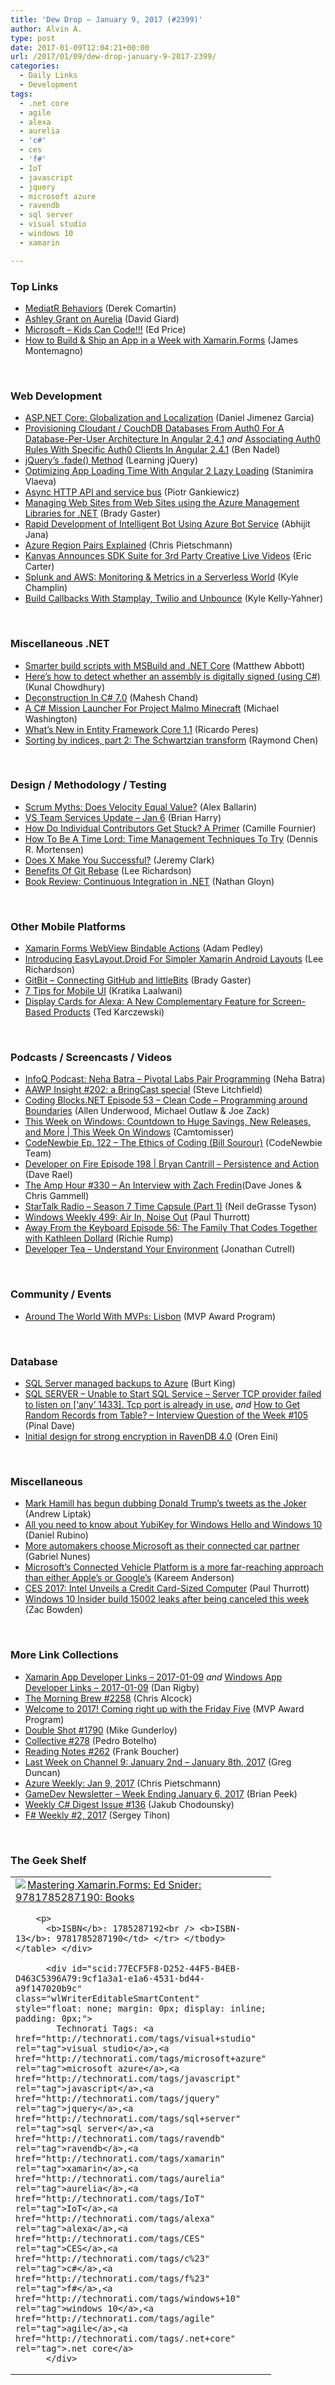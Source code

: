 ```yaml
---
title: 'Dew Drop – January 9, 2017 (#2399)'
author: Alvin A.
type: post
date: 2017-01-09T12:04:21+00:00
url: /2017/01/09/dew-drop-january-9-2017-2399/
categories:
  - Daily Links
  - Development
tags:
  - .net core
  - agile
  - alexa
  - aurelia
  - 'c#'
  - ces
  - 'f#'
  - IoT
  - javascript
  - jquery
  - microsoft azure
  - ravendb
  - sql server
  - visual studio
  - windows 10
  - xamarin

---
```

### <a name="top"></a>Top Links

  * <a href="http://codeopinion.com/mediatr-behaviors/" target="_blank">MediatR Behaviors</a> (Derek Comartin)
  * <a href="http://DavidGiard.com/2017/01/09/AshleyGrantOnAurelia.aspx" target="_blank">Ashley Grant on Aurelia</a> (David Giard)
  * <a href="https://blogs.msdn.microsoft.com/user_ed/2017/01/07/microsoft-kids-can-code/" target="_blank">Microsoft – Kids Can Code!!!</a> (Ed Price)
  * <a href="http://motzcod.es/post/155490770717" target="_blank">How to Build & Ship an App in a Week with Xamarin.Forms</a> (James Montemagno)

&nbsp;

### <a name="web"></a>Web Development

  * <a href="http://www.dotnetcurry.com/aspnet/1314/aspnet-core-globalization-localization" target="_blank">ASP.NET Core: Globalization and Localization</a> (Daniel Jimenez Garcia)
  * <a href="https://www.bennadel.com/blog/3208-provisioning-cloudant-couchdb-databases-from-auth0-for-a-database-per-user-architecture-in-angular-2-4-1.htm" target="_blank">Provisioning Cloudant / CouchDB Databases From Auth0 For A Database-Per-User Architecture In Angular 2.4.1</a> _and_ <a href="https://www.bennadel.com/blog/3209-associating-auth0-rules-with-specific-auth0-clients-in-angular-2-4-1.htm" target="_blank">Associating Auth0 Rules With Specific Auth0 Clients In Angular 2.4.1</a> (Ben Nadel)
  * <a href="http://feedproxy.google.com/~r/LearningJquery/~3/gbFi3IDpdK0/jquerys-fade-method" target="_blank">jQuery’s .fade() Method</a> (Learning jQuery)
  * <a href="https://dzone.com/articles/optimizing-app-loading-time-with-angular-2-lazy-lo?utm_medium=feed&utm_source=feedpress.me&utm_campaign=Feed%3A+dzone%2Fperformance" target="_blank">Optimizing App Loading Time With Angular 2 Lazy Loading</a> (Stanimira Vlaeva)
  * <a href="http://piotrgankiewicz.com/2017/01/09/async-http-api-and-service-bus/" target="_blank">Async HTTP API and service bus</a> (Piotr Gankiewicz)
  * <a href="http://bradygaster.com/managing-web-sites-from-web-sites-using-the-windows-azure-management-libraries-for-net" target="_blank">Managing Web Sites from Web Sites using the Azure Management Libraries for .NET</a> (Brady Gaster)
  * <a href="http://dailydotnettips.com/2017/01/07/rapid-development-of-intelligent-bot-using-azure-bot-service/" target="_blank">Rapid Development of Intelligent Bot Using Azure Bot Service</a> (Abhijit Jana)
  * <a href="https://buildazure.com/2017/01/06/azure-region-pairs-explained/" target="_blank">Azure Region Pairs Explained</a> (Chris Pietschmann)
  * <a href="http://feedproxy.google.com/~r/ProgrammableWeb/~3/G4hbsA8R3EM/06" target="_blank">Kanvas Announces SDK Suite for 3rd Party Creative Live Videos</a> (Eric Carter)
  * <a href="http://blogs.splunk.com/2017/01/06/splunk-and-aws-monitoring-metrics-in-a-serverless-world/" target="_blank">Splunk and AWS: Monitoring & Metrics in a Serverless World</a> (Kyle Champlin)
  * <a href="https://twilioinc.wpengine.com/2017/01/build-callbacks-with-stamplay-twilio-and-unbounce.html" target="_blank">Build Callbacks With Stamplay, Twilio and Unbounce</a> (Kyle Kelly-Yahner)

&nbsp;

### <a name="dotnet"></a>Miscellaneous .NET

  * <a href="http://www.inversionofcontrol.co.uk/smarter-build-scripts-with-msbuild-and-net-core/" target="_blank">Smarter build scripts with MSBuild and .NET Core</a> (Matthew Abbott)
  * <a href="http://feedproxy.google.com/~r/kunal2383/~3/qzo55DiV8PI/csharp-code-to-detect-digital-signing-status-of-an-assembly.html" target="_blank">Here’s how to detect whether an assembly is digitally signed (using C#)</a> (Kunal Chowdhury)
  * <a href="http://www.c-sharpcorner.com/article/deconstruction-in-c-sharp-7-0/" target="_blank">Deconstruction In C# 7.0</a> (Mahesh Chand)
  * <a href="http://aihelpwebsite.com/Blog/EntryId/1019/A-C-Mission-Launcher-For-Project-Malmo-Minecraft" target="_blank">A C# Mission Launcher For Project Malmo Minecraft</a> (Michael Washington)
  * <a href="http://weblogs.asp.net:80/ricardoperes/what-s-new-in-entity-framework-core-1-1?WT.mc_id=DX_MVP4025064" target="_blank">What’s New in Entity Framework Core 1.1</a> (Ricardo Peres)
  * <a href="https://blogs.msdn.microsoft.com/oldnewthing/20170106-00/?p=95135" target="_blank">Sorting by indices, part 2: The Schwartzian transform</a> (Raymond Chen)

&nbsp;

### <a name="design"></a>Design / Methodology / Testing

  * <a href="https://dzone.com/articles/scrum-myths-velocity-value?utm_medium=feed&utm_source=feedpress.me&utm_campaign=Feed%3A+dzone%2Fagile" target="_blank">Scrum Myths: Does Velocity Equal Value?</a> (Alex Ballarin)
  * <a href="https://blogs.msdn.microsoft.com/bharry/2017/01/06/vs-team-services-update-jan-6/" target="_blank">VS Team Services Update – Jan 6</a> (Brian Harry)
  * <a href="http://www.elidedbranches.com/2017/01/how-do-individual-contributors-get.html" target="_blank">How Do Individual Contributors Get Stuck? A Primer</a> (Camille Fournier)
  * <a href="http://blog.trello.com/time-management-techniques" target="_blank">How To Be A Time Lord: Time Management Techniques To Try</a> (Dennis R. Mortensen)
  * <a href="http://jeremybytes.blogspot.com/2017/01/does-x-make-you-successful.html" target="_blank">Does X Make You Successful?</a> (Jeremy Clark)
  * <a href="http://www.leerichardson.com/2017/01/benefits-of-git-rebase.html" target="_blank">Benefits Of Git Rebase</a> (Lee Richardson)
  * <a href="https://www.codeproject.com/Articles/432916/Book-Review-Continuous-Integration-in-NET" target="_blank">Book Review: Continuous Integration in .NET</a> (Nathan Gloyn)

&nbsp;

### <a name="mobile"></a>Other Mobile Platforms

  * <a href="https://xamarinhelp.com/xamarin-forms-webview-bindable-actions/" target="_blank">Xamarin Forms WebView Bindable Actions</a> (Adam Pedley)
  * <a href="http://www.leerichardson.com/2017/01/introducing-easylayoutdroid-for-simpler.html" target="_blank">Introducing EasyLayout.Droid For Simpler Xamarin Android Layouts</a> (Lee Richardson)
  * <a href="http://bradygaster.com/gitbit" target="_blank">GitBit &#8211; Connecting GitHub and littleBits</a> (Brady Gaster)
  * <a href="https://dzone.com/articles/guidelines-you-should-follow-for-mobile-ui-in-2017?utm_medium=feed&utm_source=feedpress.me&utm_campaign=Feed%3A+dzone%2Fmobile" target="_blank">7 Tips for Mobile UI</a> (Kratika Laalwani)
  * <a href="https://developer.amazon.com/blogs/post/935a202f-d236-4492-866e-a8419d952fca/display-cards-for-alexa-a-new-complementary-feature-for-screen-based-products" target="_blank">Display Cards for Alexa: A New Complementary Feature for Screen-Based Products</a> (Ted Karczewski)

&nbsp;

### <a name="podcasts"></a>Podcasts / Screencasts / Videos

  * <a href="http://www.infoq.com/podcasts/neha-batra?utm_campaign=infoq_content&utm_source=infoq&utm_medium=feed&utm_term=global" target="_blank">InfoQ Podcast: Neha Batra &#8211; Pivotal Labs Pair Programming</a> (Neha Batra)
  * <a href="http://allaboutwindowsphone.com/media/item/21941_AAWP_Insight_202_a_BringCast_s.php" target="_blank">AAWP Insight #202: a BringCast special</a> (Steve Litchfield)
  * <a href="http://www.codingblocks.net/podcast/episode-53-clean-code-programming-around-boundaries/" target="_blank">Coding Blocks.NET Episode 53 – Clean Code – Programming around Boundaries</a> (Allen Underwood, Michael Outlaw & Joe Zack)
  * <a href="https://channel9.msdn.com/Shows/This-Week-On-Windows/This-Week-on-Windows-Countdown-to-Huge-Savings-New-Releases-and-More?WT.mc_id=DX_MVP4025064" target="_blank">This Week on Windows: Countdown to Huge Savings, New Releases, and More | This Week On Windows</a> (Camtomisser)
  * <a href="http://www.codenewbie.org/podcast/the-ethics-of-coding" target="_blank">CodeNewbie Ep. 122 – The Ethics of Coding (Bill Sourour)</a> (CodeNewbie Team)
  * <a href="http://developeronfire.com/episode-198-bryan-cantrill-persistence-and-action" target="_blank">Developer on Fire Episode 198 | Bryan Cantrill &#8211; Persistence and Action</a> (Dave Rael)
  * <a href="http://feedproxy.google.com/~r/TheAmpHour/~3/EPh-oonkuEQ/" target="_blank">The Amp Hour #330 – An Interview with Zach Fredin</a>(Dave Jones & Chris Gammell)
  * <a href="https://soundcloud.com/startalk/season-7-time-capsule-part-1" target="_blank">StarTalk Radio &#8211; Season 7 Time Capsule (Part 1)</a> (Neil deGrasse Tyson)
  * <a href="https://www.thurrott.com/podcasts/windows-weekly/88356/windows-weekly-499-air-noise" target="_blank">Windows Weekly 499: Air In, Noise Out</a> (Paul Thurrott)
  * <a href="http://awayfromthekeyboard.com/2017/01/06/episode-56-the-family-that-codes-together-with-kathleen-dollard/" target="_blank">Away From the Keyboard Episode 56: The Family That Codes Together with Kathleen Dollard</a> (Richie Rump)
  * <a href="http://feedproxy.google.com/~r/DeveloperTea/~3/hrhi-0BQ8us/57237-understand-your-environment" target="_blank">Developer Tea &#8211; Understand Your Environment</a> (Jonathan Cutrell)

&nbsp;

### <a name="events"></a>Community / Events

  * <a href="https://blogs.msdn.microsoft.com/mvpawardprogram/2017/01/06/around-the-world-with-mvps-lisbon/" target="_blank">Around The World With MVPs: Lisbon</a> (MVP Award Program)

&nbsp;

### <a name="sql"></a>Database

  * <a href="http://feedproxy.google.com/~r/MSSQLTips-LatestSqlServerTips/~3/KNDWtYQiURY/tip.asp" target="_blank">SQL Server managed backups to Azure</a> (Burt King)
  * <a href="http://blog.sqlauthority.com/2017/01/07/sql-server-unable-start-sql-service-server-tcp-provider-failed-listen-1433-tcp-port-already-use/" target="_blank">SQL SERVER – Unable to Start SQL Service – Server TCP provider failed to listen on [‘any’ 1433]. Tcp port is already in use.</a> _and_ <a href="http://blog.sqlauthority.com/2017/01/08/get-random-records-table-interview-question-week-105/" target="_blank">How to Get Random Records from Table? – Interview Question of the Week #105</a> (Pinal Dave)
  * <a href="http://feedproxy.google.com/~r/AyendeRahien/~3/NDRXoqwYlRI/initial-design-for-strong-encryption-in-ravendb-4-0" target="_blank">Initial design for strong encryption in RavenDB 4.0</a> (Oren Eini)

&nbsp;

### <a name="misc"></a>Miscellaneous

  * <a href="http://www.theverge.com/2017/1/8/14204440/mark-hamill-dubbing-donald-trump-tweets-the-joker" target="_blank">Mark Hamill has begun dubbing Donald Trump’s tweets as the Joker</a> (Andrew Liptak)
  * <a href="http://feedproxy.google.com/~r/wmexperts/~3/Zhr-34decGk/all-you-need-know-yubikey-windows-hello" target="_blank">All you need to know about YubiKey for Windows Hello and Windows 10</a> (Daniel Rubino)
  * <a href="http://feedproxy.google.com/~r/neowin-main/~3/xv5viiQswH0/more-automakers-choose-microsoft-as-their-connected-car-partner" target="_blank">More automakers choose Microsoft as their connected car partner</a> (Gabriel Nunes)
  * <a href="http://feedproxy.google.com/~r/winbetadotorg/~3/uaKAMNzekyY/microsofts-connected-vehicle-platform-is-a-more-far-reaching-approach-than-either-apples-or-googles" target="_blank">Microsoft’s Connected Vehicle Platform is a more far-reaching approach than either Apple’s or Google’s</a> (Kareem Anderson)
  * <a href="https://www.thurrott.com/hardware/88336/ces-2017-intel-unveils-credit-card-sized-computer" target="_blank">CES 2017: Intel Unveils a Credit Card-Sized Computer</a> (Paul Thurrott)
  * <a href="http://feedproxy.google.com/~r/wmexperts/~3/3f2WtRNNDQQ/windows-10-insider-build-15002-leaks-after-being-cancelled-week" target="_blank">Windows 10 Insider build 15002 leaks after being canceled this week</a> (Zac Bowden)

&nbsp;

### <a name="links"></a>More Link Collections

  * <a href="http://allaboutxamarin.com/2017/01/xamarin-app-developer-links-2017-01-09/" target="_blank">Xamarin App Developer Links &#8211; 2017-01-09</a> _and_ <a href="http://windowsappdev.com/2017/01/windows-app-developer-links-2017-01-09/" target="_blank">Windows App Developer Links &#8211; 2017-01-09</a> (Dan Rigby)
  * <a href="http://feedproxy.google.com/~r/ReflectivePerspective/~3/o1vvCeOblbs/" target="_blank">The Morning Brew #2258</a> (Chris Alcock)
  * <a href="https://blogs.msdn.microsoft.com/mvpawardprogram/2017/01/06/welcome-to-2017/" target="_blank">Welcome to 2017! Coming right up with the Friday Five</a> (MVP Award Program)
  * <a href="http://afreshcup.com/home/2017/1/6/double-shot-1790.html" target="_blank">Double Shot #1790</a> (Mike Gunderloy)
  * <a href="http://feedproxy.google.com/~r/tympanus/~3/_lXiVY0ctWs/" target="_blank">Collective #278</a> (Pedro Botelho)
  * <a href="http://www.frankysnotes.com/2017/01/reading-notes-262.html" target="_blank">Reading Notes #262</a> (Frank Boucher)
  * <a href="https://channel9.msdn.com/Blogs/C9Team/Last-Week-on-Channel-9-January-2nd-January-8th-2017?WT.mc_id=DX_MVP4025064" target="_blank">Last Week on Channel 9: January 2nd &#8211; January 8th, 2017</a> (Greg Duncan)
  * <a href="https://buildazure.com/2017/01/09/azure-weekly-jan-2-2017-2/" target="_blank">Azure Weekly: Jan 9, 2017</a> (Chris Pietschmann)
  * <a href="http://feedproxy.google.com/~r/BrianPeek/~3/qLA_5M23YNo/post.aspx" target="_blank">GameDev Newsletter &#8211; Week Ending January 6, 2017</a> (Brian Peek)
  * <a href="http://feedproxy.google.com/~r/digest-csharp/~3/RI30A1kwZn0/136" target="_blank">Weekly C# Digest Issue #136</a> (Jakub Chodounsky)
  * <a href="https://sergeytihon.wordpress.com/2017/01/08/f-weekly-2-2017/" target="_blank">F# Weekly #2, 2017</a> (Sergey Tihon)

&nbsp;

### <a name="shelf"></a>The Geek Shelf

<div id="scid:7dc1bd33-94bd-46fd-a20b-0131235bcd47:caac4cc9-905c-4f7c-9064-b7e81b189808" class="wlWriterEditableSmartContent" style="float: none; margin: 0px; display: inline; padding: 0px;">
  <table border="0" width="400" cellspacing="0" cellpadding="2">
    <tr>
      <td valign="top" width="400">
        <a title="Mastering Xamarin.Forms: Ed Snider: 9781785287190: Books" href="http://www.amazon.com/exec/obidos/ASIN/1785287192/amavin-20"><img data-recalc-dims="1" decoding="async" style="float: left;" src="https://i0.wp.com/images.amazon.com/images/P/1785287192.01.MZZZZZZZ.jpg?w=660" align="left" border="0" />Mastering Xamarin.Forms: Ed Snider: 9781785287190: Books</a></p> 
        
        <p>
          <b>ISBN</b>: 1785287192<br /> <b>ISBN-13</b>: 9781785287190</td> </tr> </tbody> </table> </div> 
          
          <div id="scid:77ECF5F8-D252-44F5-B4EB-D463C5396A79:9cf1a3a1-e1a6-4531-bd44-a9f147020b9c" class="wlWriterEditableSmartContent" style="float: none; margin: 0px; display: inline; padding: 0px;">
            Technorati Tags: <a href="http://technorati.com/tags/visual+studio" rel="tag">visual studio</a>,<a href="http://technorati.com/tags/microsoft+azure" rel="tag">microsoft azure</a>,<a href="http://technorati.com/tags/javascript" rel="tag">javascript</a>,<a href="http://technorati.com/tags/jquery" rel="tag">jquery</a>,<a href="http://technorati.com/tags/sql+server" rel="tag">sql server</a>,<a href="http://technorati.com/tags/ravendb" rel="tag">ravendb</a>,<a href="http://technorati.com/tags/xamarin" rel="tag">xamarin</a>,<a href="http://technorati.com/tags/aurelia" rel="tag">aurelia</a>,<a href="http://technorati.com/tags/IoT" rel="tag">IoT</a>,<a href="http://technorati.com/tags/alexa" rel="tag">alexa</a>,<a href="http://technorati.com/tags/CES" rel="tag">CES</a>,<a href="http://technorati.com/tags/c%23" rel="tag">c#</a>,<a href="http://technorati.com/tags/f%23" rel="tag">f#</a>,<a href="http://technorati.com/tags/windows+10" rel="tag">windows 10</a>,<a href="http://technorati.com/tags/agile" rel="tag">agile</a>,<a href="http://technorati.com/tags/.net+core" rel="tag">.net core</a>
          </div>